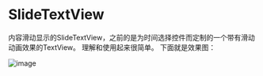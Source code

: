 # SlideTextView
内容滑动显示的SlideTextView，之前的是为时间选择控件而定制的一个带有滑动动画效果的TextView。
理解和使用起来很简单。
下面就是效果图：

![image](https://github.com/mark6708/SlideTextView/blob/master/slideview.gif)
